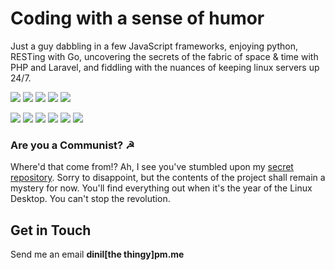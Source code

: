 # Coding with a sense of humor

Just a guy dabbling in a few JavaScript frameworks, enjoying python, RESTing with Go, uncovering the secrets of the fabric of space & time with PHP and Laravel, and fiddling with the nuances of keeping linux servers up 24/7.

![](https://img.shields.io/badge/python-0277bd?style=for-the-badge&logo=python&logoColor=white)
![](https://img.shields.io/badge/typescript-%23007ACC.svg?style=for-the-badge&logo=typescript&logoColor=white)
![](https://img.shields.io/badge/php-777bb4?style=for-the-badge&logo=php&logoColor=white)
![](https://img.shields.io/badge/go-00ADD8?style=for-the-badge&logo=go&logoColor=white)
![](https://img.shields.io/badge/bash-000?style=for-the-badge&logo=gnu-bash&logoColor=white)


![](https://img.shields.io/badge/next.js-000000?style=for-the-badge&logo=next.js&logoColor=white)
![](https://img.shields.io/badge/react-%2320232a.svg?style=for-the-badge&logo=react&logoColor=%2361DAFB)
![](https://img.shields.io/badge/linux-fcc624?style=for-the-badge&logo=linux&logoColor=333332)
![](https://img.shields.io/badge/laravel-ff2d20?style=for-the-badge&logo=laravel&logoColor=white)
![](https://img.shields.io/badge/wordpress-117ac9?style=for-the-badge&logo=wordpress&logoColor=white)
![](https://img.shields.io/badge/Ghost-000?style=for-the-badge&logo=ghost&logoColor=purple)

### Are you a Communist? ☭
Where'd that come from!? Ah, I see you've stumbled upon my [secret repository](https://commicasa.thelonelylands.com:13333). Sorry to disappoint, but the contents of the project shall remain a mystery for now. You'll find everything out when it's the year of the Linux Desktop. You can't stop the revolution.


## Get in Touch

Send me an email __dinil[the thingy]pm.me__
